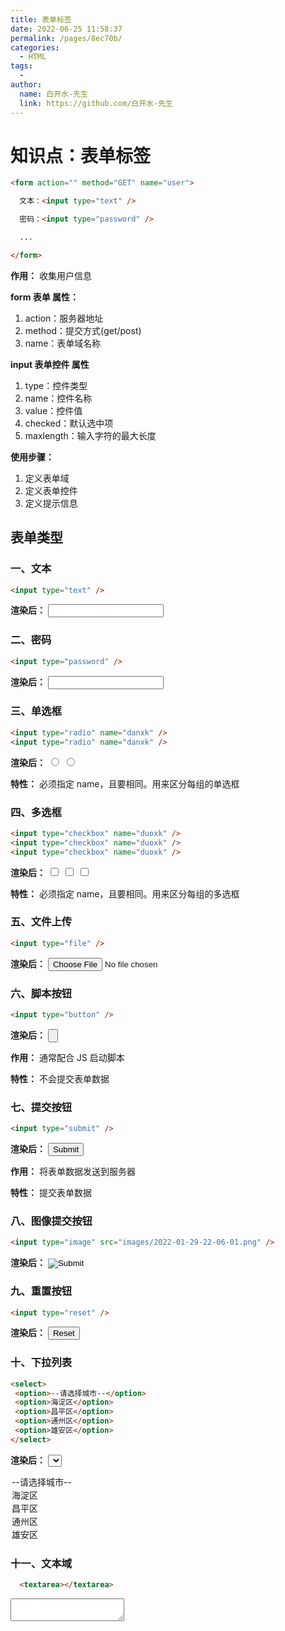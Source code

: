 ```yaml
---
title: 表单标签
date: 2022-06-25 11:58:37
permalink: /pages/8ec70b/
categories:
  - HTML
tags:
  - 
author: 
  name: 白开水-先生
  link: https://github.com/白开水-先生
---
```

# 知识点：表单标签

```html
<form action="" method="GET" name="user">

  文本：<input type="text" />

  密码：<input type="password" />

  ...

</form>
```

**作用：** 收集用户信息

**form 表单 属性：**
1. action：服务器地址
2. method：提交方式(get/post)
3. name：表单域名称

**input 表单控件 属性**
1. type：控件类型
2. name：控件名称
3. value：控件值
4. checked：默认选中项
5. maxlength：输入字符的最大长度

**使用步骤：**
1. 定义表单域
2. 定义表单控件
3. 定义提示信息

## 表单类型

### 一、文本

```html
<input type="text" />
```

**渲染后：**
<input type="text" />

### 二、密码

```html
<input type="password" />
```

**渲染后：**
<input type="password" />

### 三、单选框

```html
<input type="radio" name="danxk" />
<input type="radio" name="danxk" />
```

**渲染后：**
<input type="radio" name="danxk" />
<input type="radio" name="danxk" />

**特性：** 必须指定 name，且要相同。用来区分每组的单选框


### 四、多选框

```html
<input type="checkbox" name="duoxk" />
<input type="checkbox" name="duoxk" />
<input type="checkbox" name="duoxk" />
```

**渲染后：**
<input type="checkbox" name="duoxk" />
<input type="checkbox" name="duoxk" />
<input type="checkbox" name="duoxk" />

**特性：** 必须指定 name，且要相同。用来区分每组的多选框

### 五、文件上传
```html
<input type="file" />
```

**渲染后：**
<input type="file" />

### 六、脚本按钮

```html
<input type="button" />
``` 

**渲染后：**
<input type="button" />

**作用：** 通常配合 JS 启动脚本

**特性：** 不会提交表单数据

### 七、提交按钮

```html
<input type="submit" />
```

**渲染后：**
<input type="submit" />

**作用：** 将表单数据发送到服务器

**特性：** 提交表单数据

### 八、图像提交按钮

```html
<input type="image" src="images/2022-01-29-22-06-01.png" />
```

**渲染后：**
<input type="image" src="images/2022-01-29-22-06-01.png" />


### 九、重置按钮
```html
<input type="reset" />
```

**渲染后：**
<input type="reset" />

### 十、下拉列表

```html
<select>
 <option>--请选择城市--</option>
 <option>海淀区</option>
 <option>昌平区</option>
 <option>通州区</option>
 <option>雄安区</option>
</select>
```

**渲染后：**
<select>
 <option>--请选择城市--</option>
 <option>海淀区</option>
 <option>昌平区</option>
 <option>通州区</option>
 <option>雄安区</option>
</select>

### 十一、文本域

```html
  <textarea></textarea>
```

<textarea></textarea>